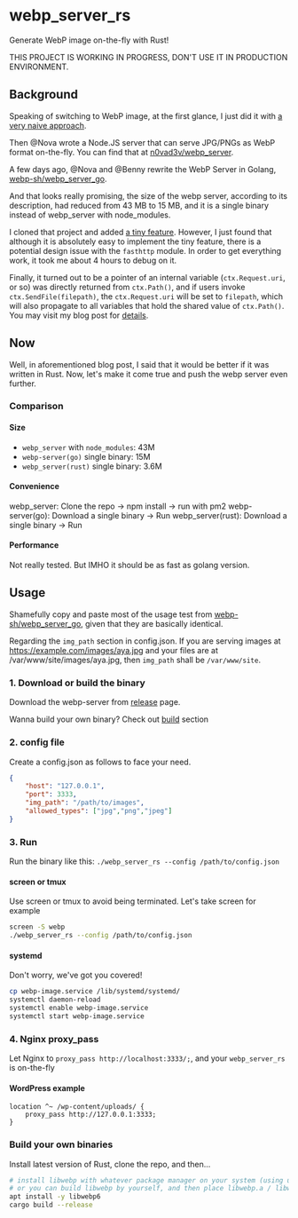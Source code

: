 # webp_server_rs
Generate WebP image on-the-fly with Rust!

THIS PROJECT IS WORKING IN PROGRESS, DON'T USE IT IN PRODUCTION ENVIRONMENT.

## Background

Speaking of switching to WebP image, at the first glance, I just did it with [a very naive approach](https://blog.0xbbc.com/2019/10/moving-to-webp-image-with-fallback-to-png/).

Then @Nova wrote a Node.JS server that can serve JPG/PNGs as WebP format on-the-fly. You can find that at [n0vad3v/webp_server](https://github.com/n0vad3v/webp_server).

A few days ago, @Nova and @Benny rewrite the WebP Server in Golang, [webp-sh/webp_server_go](https://github.com/webp-sh/webp_server_go). 

And that looks really promising, the size of the webp server, according to its description, had reduced from 43 MB to 15 MB, and it is a single binary instead of webp_server with node_modules.

I cloned that project and added [a tiny feature](https://github.com/webp-sh/webp_server_go/pull/2). However, I just found that although it is absolutely easy to implement the tiny feature, there is a potential design issue with the `fasthttp` module. In order to get everything work, it took me about 4 hours to debug on it.

Finally, it turned out to be a pointer of an internal variable (`ctx.Request.uri`, or so) was directly returned from `ctx.Path()`, and if users invoke `ctx.SendFile(filepath)`, the `ctx.Request.uri` will be set to `filepath`, which will also propagate to all variables that hold the shared value of `ctx.Path()`. You may visit my blog post for [details](https://blog.0xbbc.com/2020/02/note-about-encountered-memory-changes-for-no-reason-in-golang/).

## Now

Well, in aforementioned blog post, I said that it would be better if it was written in Rust. Now, let's make it come true and push the webp server even further.

### Comparison

#### Size

- `webp_server` with `node_modules`: 43M
- `webp-server(go)` single binary: 15M
- `webp_server(rust)` single binary: 3.6M

#### Convenience

webp_server: Clone the repo -> npm install -> run with pm2
webp-server(go): Download a single binary -> Run
webp_server(rust): Download a single binary -> Run

#### Performance

Not really tested. But IMHO it should be as fast as golang version.

## Usage
Shamefully copy and paste most of the usage test from [webp-sh/webp_server_go](https://github.com/webp-sh/webp_server_go), given that they are basically identical.

Regarding the `img_path` section in config.json. If you are serving images at https://example.com/images/aya.jpg and your files are at /var/www/site/images/aya.jpg, then `img_path` shall be `/var/www/site`.

### 1. Download or build the binary

Download the webp-server from [release](https://github.com/BlueCocoa/webp_server_rs/releases) page.

Wanna build your own binary? Check out [build](https://github.com/BlueCocoa/webp_server_rs#build-your-own-binaries) section

### 2. config file

Create a config.json as follows to face your need.

```json
{
    "host": "127.0.0.1",
    "port": 3333,
    "img_path": "/path/to/images",
    "allowed_types": ["jpg","png","jpeg"]
}
```

### 3. Run
Run the binary like this: `./webp_server_rs --config /path/to/config.json`

#### screen or tmux

Use screen or tmux to avoid being terminated. Let's take screen for example

```bash
screen -S webp
./webp_server_rs --config /path/to/config.json
```

#### systemd

Don't worry, we've got you covered!

```bash
cp webp-image.service /lib/systemd/systemd/
systemctl daemon-reload
systemctl enable webp-image.service
systemctl start webp-image.service
```

### 4. Nginx proxy_pass

Let Nginx to `proxy_pass http://localhost:3333/;`, and your `webp_server_rs` is on-the-fly

#### WordPress example

```
location ^~ /wp-content/uploads/ {
    proxy_pass http://127.0.0.1:3333;
}
```

### Build your own binaries
Install latest version of Rust, clone the repo, and then...

```bash
# install libwebp with whatever package manager on your system (using ubuntu as example)
# or you can build libwebp by yourself, and then place libwebp.a / libwebp.so in /usr/local/lib
apt install -y libwebp6
cargo build --release
```
